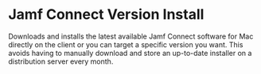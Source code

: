 # Jamf Connect Version Install
Downloads and installs the latest available Jamf Connect software for Mac directly on the client or you can target a specific version you want. This avoids having to manually download and store an up-to-date installer on a distribution server every month.
